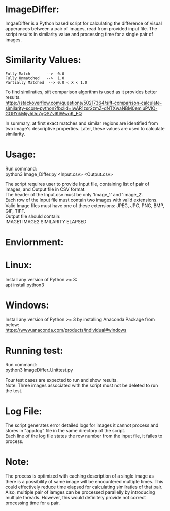 # ImageDiffer:
ImgaeDiffer is a Python based script for calculating the difference of visual apperances between a pair of images, read from provided input file.
The script results in similarity value and processing time for a single pair of images.

# Similarity Values:
    Fully Match       -->  0.0
    Fully Unmatched   -->  1.0
    Partially Matched  --> 0.0 < X < 1.0
    
 To find similraties, sift comparison algorithm is used as it provides better results.   
 https://stackoverflow.com/questions/50217364/sift-comparison-calculate-similarity-score-python?fbclid=IwAR1zsr2zmZ-dNTXwaNBM0emluPVlO-GORYikMijy5Dc7gQSZvlKlWwqK_FQ

 In summary, at first exact matches and similar regions are identified from two image's descriptive properties. Later, these values are used to calculate similarity. 

# Usage:
 Run command:   
 python3 Image_Differ.py <Input.csv> <Output.csv>

 The script requires user to provide Input file, containing list of pair of images, and Output file in CSV format.   
 The header of the Input.csv must be only 'Image_1' and 'Image_2'.  
 Each row of the Input file must contain two images with valid extensions.   
 Valid Image files must have one of these extensions: JPEG, JPG, PNG, BMP, GIF, TIFF.  
 Output file should contain:  
 IMAGE1 IMAGE2  SIMILARITY  ELAPSED

# Enviornment:
  # Linux: 
  Install any version of Python >= 3:   
          apt install python3
          
  # Windows:
  Install any version of Python >= 3 by installing Anaconda Package from below:  
         https://www.anaconda.com/products/individual#windows    
       
# Running test:
 Run command:  
  python3 ImageDiffer_Unittest.py 

  Four test cases are expected to run and show results.  
  Note: Three images associated with the script must not be deleted to run the test.
  
# Log File:
  The script generates error detailed logs for images it cannot process and stores in "app.log" file in the same directory of the script.    
  Each line of the log file states the row number from the input file, it failes to process.  

# Note:
  The process is optimized with caching description of a single image as there is a possibility of same image will be encountered multiple times. This could effectively 
  reduce time elapsed for calculating similraties of that pair. Also, multiple pair of iamges can be processed parallelly by introducing multiple threads. However, this would   definitely provide not correct processing time for a pair.  


